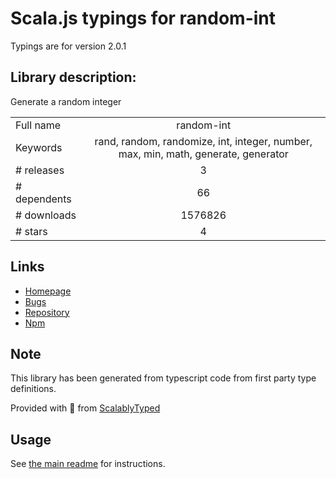 
# Scala.js typings for random-int

Typings are for version 2.0.1

## Library description:
Generate a random integer

|                    |                 |
| ------------------ | :-------------: |
| Full name          | random-int |
| Keywords           | rand, random, randomize, int, integer, number, max, min, math, generate, generator |
| # releases         | 3 |
| # dependents       | 66 |
| # downloads        | 1576826 |
| # stars            | 4 |

## Links
- [Homepage](https://github.com/sindresorhus/random-int#readme)
- [Bugs](https://github.com/sindresorhus/random-int/issues)
- [Repository](https://github.com/sindresorhus/random-int)
- [Npm](https://www.npmjs.com/package/random-int)
    


## Note
This library has been generated from typescript code from first party type definitions.

Provided with :purple_heart: from [ScalablyTyped](https://github.com/oyvindberg/ScalablyTyped)

## Usage
See [the main readme](../../readme.md) for instructions.


